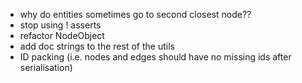 - why do entities sometimes go to second closest node??
- stop using ! asserts
- refactor NodeObject
- add doc strings to the rest of the utils
- ID packing (i.e. nodes and edges should have no missing ids after serialisation)
